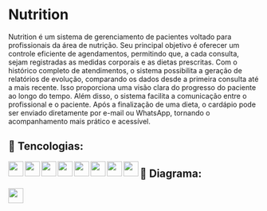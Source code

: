 # Nutrition 

Nutrition é um sistema de gerenciamento de pacientes voltado para profissionais da área de nutrição. Seu principal objetivo é oferecer um controle eficiente de agendamentos, permitindo que, a cada consulta, sejam registradas as medidas corporais e as dietas prescritas.
Com o histórico completo de atendimentos, o sistema possibilita a geração de relatórios de evolução, comparando os dados desde a primeira consulta até a mais recente. Isso proporciona uma visão clara do progresso do paciente ao longo do tempo.
Além disso, o sistema facilita a comunicação entre o profissional e o paciente. Após a finalização de uma dieta, o cardápio pode ser enviado diretamente por e-mail ou WhatsApp, tornando o acompanhamento mais prático e acessível.


## 🤖 Tencologias:

<img align="left" height="30px" src="https://cdn.jsdelivr.net/gh/devicons/devicon@latest/icons/html5/html5-original.svg" />
<img align="left" height="30px" src="https://cdn.jsdelivr.net/gh/devicons/devicon@latest/icons/css3/css3-original.svg" />
<img align="left" height="30px" src="https://cdn.jsdelivr.net/gh/devicons/devicon@latest/icons/javascript/javascript-original.svg" />
<img align="left" height="30px" src="https://cdn.jsdelivr.net/gh/devicons/devicon@latest/icons/vuejs/vuejs-original.svg" />
<img align="left" height="30px" src="https://cdn.jsdelivr.net/gh/devicons/devicon@latest/icons/csharp/csharp-original.svg" />
<img align="left" height="30px" src="https://cdn.jsdelivr.net/gh/devicons/devicon@latest/icons/dotnetcore/dotnetcore-original.svg" />
<img align="left" height="30px" src="https://cdn.jsdelivr.net/gh/devicons/devicon@latest/icons/microsoftsqlserver/microsoftsqlserver-original.svg" />
<img align="left" height="30px" src="https://cdn.jsdelivr.net/gh/devicons/devicon@latest/icons/git/git-original.svg" />
                   
## 📝 Diagrama:

<img align="left" height="30px" src="[https://cdn.jsdelivr.net/gh/devicons/devicon@latest/icons/unifiedmodelinglanguage/unifiedmodelinglanguage-original.svg](https://drive.google.com/file/d/1NLXSZI57-RpdTMke5fK5SpaCY_OvM9IG/view?usp=sharing)" />
